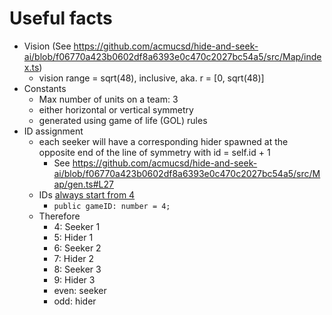 # Useful facts
- Vision (See https://github.com/acmucsd/hide-and-seek-ai/blob/f06770a423b0602df8a6393e0c470c2027bc54a5/src/Map/index.ts)
    - vision range = sqrt(48), inclusive, aka. r = [0, sqrt(48)]
- Constants
    - Max number of units on a team: 3
    - either horizontal or vertical symmetry
    - generated using game of life (GOL) rules
- ID assignment
    - each seeker will have a corresponding hider spawned at the opposite end of the line of symmetry with id = self.id + 1
        - See https://github.com/acmucsd/hide-and-seek-ai/blob/f06770a423b0602df8a6393e0c470c2027bc54a5/src/Map/gen.ts#L27
    - IDs [always start from 4](https://github.com/acmucsd/hide-and-seek-ai/blob/f06770a423b0602df8a6393e0c470c2027bc54a5/src/Map/index.ts#L17)
        - `public gameID: number = 4;`
    - Therefore
        - 4: Seeker 1
        - 5: Hider 1
        - 6: Seeker 2
        - 7: Hider 2
        - 8: Seeker 3
        - 9: Hider 3
        - even: seeker
        - odd: hider